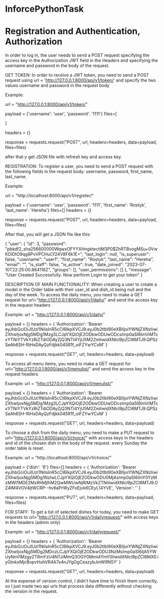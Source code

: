 # InforcePythonTask

# Registration and Authentication, Authorization


In order to log in, the user needs to send a POST request specifying the 
access key in the Authorization JWT field in the Headers and specifying 
the username and password in the body of the request.


GET TOKEN:
In order to receive a JWT token, you need to send a POST request using 
url = 'http://127.0.0.1:8000/api/v1/token/' and specify the two values 
​​username and password in the request body

Example:

url = "http://127.0.0.1:8000/api/v1/token/"

payload = {'username': 'user',
'password': '1111'}
files=[

]

headers = {}

response = requests.request("POST", url, headers=headers, data=payload, files=files)

after that y get JSON file with refresh key and access key.

REGISTRATION:
To register a user, you need to send a POST request with the following fields 
in the request body: username, password, first_name, last_name.

Example:

url = "http://localhost:8000/api/v1/register/"

payload = {'username': 'user',
'password': '1111',
'first_name': 'Rostyk',
'last_name': 'Hereha'}
files=[]
headers = {}

response = requests.request("POST", url, headers=headers, data=payload, files=files)

After that, you will get a JSON file like this:

{
    "user": {
        "id": 3,
        "password": "pbkdf2_sha256$600000$WqwxOFYYXHngktectIM3P0$ZhRTBvogMSu+0VwKDlDtO9qg8PvVPCHuCf24V8F6k1E=",
        "last_login": null,
        "is_superuser": false,
        "username": "user1",
        "first_name": "Rostyk",
        "last_name": "Hereha",
        "email": "",
        "is_staff": false,
        "is_active": true,
        "date_joined": "2023-07-10T22:25:00.864116Z",
        "groups": [],
        "user_permissions": []
    },
    "message": "User Created Successfully.  Now perform Login to get your token"
}


DESCRIPTION OF MAIN FUNCTIONALITY:
When creating a user to create a model in the Order table with their user_id and dish_id being null and the day of the week.
To access the daily menu, you need to make a GET request for url="http://127.0.0.1:8000/api/v1/daily/"
and send the access key in the request headers

Example:
url = "http://127.0.0.1:8000/api/v1/daily/"

payload = {}
headers = {
  'Authorization': 'Bearer eyJhbGciOiJIUzI1NiIsInR5cCI6IkpXVCJ9.eyJ0b2tlbl90eXBlIjoiYWNjZXNzIiwiZXhwIjoxNjg5MDg1Mzg3LCJpYXQiOjE2ODkwODUwODcsImp0aSI6ImViMTcxYTNiYTVkYzRiZTdiODAyZjQ3NTI4YjU5M2ZmIiwidXNlcl9pZCI6MTJ9.QPSzSeAh6SH-RiHxDAyQzFdjkk045R1f_oiFZYwYCxM'
}

response = requests.request("GET", url, headers=headers, data=payload)

To access all menu items, you need to make a GET request for url="http://127.0.0.1:8000/api/v1/menulist/" and send the access key in the request headers

Example:
url = "http://127.0.0.1:8000/api/v1/menulist/"

payload = {}
headers = {
  'Authorization': 'Bearer eyJhbGciOiJIUzI1NiIsInR5cCI6IkpXVCJ9.eyJ0b2tlbl90eXBlIjoiYWNjZXNzIiwiZXhwIjoxNjg5MDg1Mzg3LCJpYXQiOjE2ODkwODUwODcsImp0aSI6ImViMTcxYTNiYTVkYzRiZTdiODAyZjQ3NTI4YjU5M2ZmIiwidXNlcl9pZCI6MTJ9.QPSzSeAh6SH-RiHxDAyQzFdjkk045R1f_oiFZYwYCxM'
}

response = requests.request("GET", url, headers=headers, data=payload)

To choose a dish from the daily menu, you need to make a PUT request to 
url="http://127.0.0.1:8000/api/v1/choice/"
with access keys in the headers and id of the chosen dish in the body of the request.
every Sunday the order table is reset.

Example:
url = "http://localhost:8000/api/v1/choice/"

payload = {'dish': '6'}
files=[]
headers = {
  'Authorization': 'Bearer eyJhbGciOiJIUzI1NiIsInR5cCI6IkpXVCJ9.eyJ0b2tlbl90eXBlIjoiYWNjZXNzIiwiZXhwIjoxNjg5MDg1NzIwLCJpYXQiOjE2ODkwODU0MjAsImp0aSI6ImY0YzMzMWI1MDE2MzRhMjlhM2QwMWUwNjRiMzVkZTNiIiwidXNlcl9pZCI6MTJ9.OZ4IM4VOV4jtWCRP--hv6aPrWyZFoEjvk6CEyL14YVE',
  'Version': ''
}

response = requests.request("PUT", url, headers=headers, data=payload, files=files)



FOR STAFF:
To get a list of selected dishes for today, you need to make GET requests to url="http://127.0.0.1:8000/api/v1/dailyrequest/" 
with access keys in the headers (admin only)


Example:
url = "http://127.0.0.1:8000/api/v1/dailyrequest/"

payload = {}
headers = {
  'Authorization': 'Bearer eyJhbGciOiJIUzI1NiIsInR5cCI6IkpXVCJ9.eyJ0b2tlbl90eXBlIjoiYWNjZXNzIiwiZXhwIjoxNjg5MDg2MDczLCJpYXQiOjE2ODkwODU3NzMsImp0aSI6IjA5YWUyNmI1MzgyZTRmYzU4NTJiMmQ3OGY0MmI4YmY0IiwidXNlcl9pZCI6MX0.iyGtnkxMjcBvpvHuhVR4A7s4nJYgOgCeszybJmW9NSY'
}

response = requests.request("GET", url, headers=headers, data=payload)

At the expense of version control, I didn't have time to finish them correctly, so I just made two api urls that process data differently without checking the version in the request.


